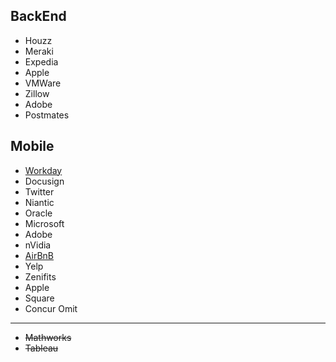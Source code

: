 BackEnd
-------
* Houzz
* Meraki
* Expedia
* Apple
* VMWare
* Zillow
* Adobe
* Postmates

Mobile
----
* [Workday](https://workday.wd5.myworkdayjobs.com/en-US/Workday/job/USA-CO-Boulder/Software-Engineer--Mobile_JR-22628)
* Docusign
* Twitter
* Niantic
* Oracle
* Microsoft
* Adobe
* nVidia
* [AirBnB](https://www.airbnb.com/careers/departments/position/2281)
* Yelp
* Zenifits
* Apple
* Square
* Concur
Omit
----

* ~~Mathworks~~
* ~~Tableau~~
